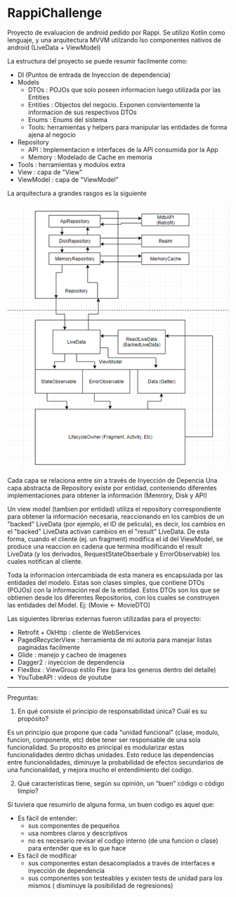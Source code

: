 # RappiChallenge

Proyecto de evaluacion de android pedido por Rappi.
Se utilizo Kotlin como lenguaje, y una arquitectura MVVM utilzando lso componentes nativos de android (LiveData + ViewModel)

La estructura del proyecto se puede resumir facilmente como:

* DI (Puntos de entrada de Inyeccion de dependencia)
* Models
  * DTOs : POJOs que solo poseen informacion luego utilizada por las Entities
  * Entities : Objectos del negocio. Exponen convientemente la informacion de sus respectivos DTOs
  * Enums : Enums del sistema
  * Tools: herramientas y helpers para manipular las entidades de forma ajena al negocio
* Repository 
  * API : Implementacion e interfaces de la API consumida por la App
  * Memory : Modelado de Cache en memoria
* Tools : herramientas y modulos extra
* View : capa de "View"
* ViewModel : capa de "ViewModel"

La arquitectura a grandes rasgos es la siguiente

![alt text](https://github.com/JMLeiva/RappiChallenge/blob/master/RepoPictures/Architecture.png)

Cada capa se relaciona entre sin a través de Inyección de Depencia
Una capa abstracta de Repository existe por entidad, conteniendo diferentes implementaciones para obtener la información (Memrory, Disk y API)

Un view model (tambien por entidad) utiliza el repository correspondiente para obtener la información necesaria, reaccionando en los cambios de un
"backed" LiveData (por ejemplo, el ID de pelicula), es decir, los cambios en el "backed" LiveData activan cambios en el "result" LiveData.
De esta forma, cuando el cliente (ej. un fragment) modifica el id del ViewModel, se produce una reaccion en cadena que termina modificando el result LiveData (y los derivados, RequestStateObserbale y ErrorObservable) los cuales notifican al cliente.

Toda la informacion intercambiada de esta manera es encapsulada por las entidades del modelo. Estas son clases simples, que contiene DTOs (POJOs) con la información real de la entidad. 
Estos DTOs son los que se obtienen desde los diferentes Repositorios, con los cuales se construyen las entidades del Model.
Ej: (Movie <- MovieDTO)



Las siguientes librerias externas fueron utilizadas para el proyecto:

* Retrofit + OkHttp : cliente de WebServices
* PagedRecyclerView : herramienta de mi autoria para manejar listas paginadas facilmente
* Glide : manejo y cacheo de imagenes
* Dagger2 : inyeccion de dependencia
* FlexBox : ViewGroup estilo Flex (para los generos dentro del detalle)
* YouTubeAPI : videos de youtube

----------------------------------------------------------------------------------------------------------------------------------

Preguntas: 

1. En qué consiste el principio de responsabilidad única? Cuál es su propósito?

Es un principio que propone que cada "unidad funcional" (clase, modulo, funcion, componente, etc) debe tener ser responsable de una sola funcionalidad.
Su proposito es principal es modularizar estas funcionalidades dentro dichas unidades. Esto reduce las dependencias entre funcionalidades, diminuye la probabilidad de efectos secundarios de una funcionalidad, y mejora mucho el entendimiento del codigo.

2. Qué características tiene, según su opinión, un “buen” código o código limpio?

Si tuviera que resumirlo de alguna forma, un buen codigo es aquel que:
* Es fácil de entender: 
  * sus componentes de pequeños
  * usa nombres claros y descriptivos
  * no es necesario revisar el codigo interno (de una funcion o clase) para entender que es lo que hace
* Es fácil de modificar
  * sus componentes estan desacomplados a través de interfaces e inyección de dependencia
  * sus componentes son testeables y existen tests de unidad para los mismos ( disminuye la posibilidad de regresiones)

